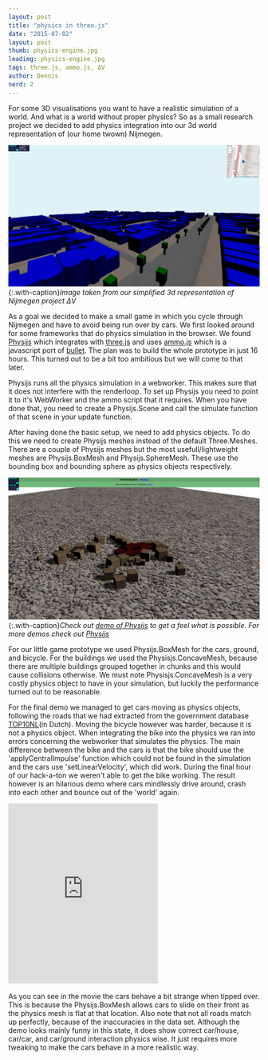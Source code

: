 ```yaml
---
layout: post
title: "physics in three.js"
date: "2015-07-02"
layout: post
thumb: physics-engine.jpg
leadimg: physics-engine.jpg
tags: three.js, ammo.js, ΔV
author: Dennis
nerd: 2
---
```


For some 3D visualisations you want to have a realistic simulation of a world.
And what is a world without proper physics?
So as a small research project we decided to add physics integration into our 3d world representation of (our home twown) Nijmegen.

![ΔV](/img/blog/physics-dv.png){:.with-caption}*Image taken from our simplified 3d representation of Nijmegen project ΔV*

As a goal we decided to make a small game in which you cycle through Nijmegen and have to avoid being run over by cars.
We first looked around for some frameworks that do physics simulation in the browser. We found [Physijs] which integrates with [three.js] and uses [ammo.js] which is a javascript port of [bullet]. The plan was to build the whole prototype in just 16 hours. This turned out to be a bit too ambitious but we will come to that later.

Physijs runs all the physics simulation in a webworker. This makes sure that it does not interfere with the renderloop. To set up Physijs you need to point it to it's WebWorker and the ammo script that it requires.
When you have done that, you need to create a Physijs.Scene and call the simulate function of that scene in your update function.

After having done the basic setup, we need to add physics objects. To do this we need to create Physijs meshes instead of the default Three.Meshes.
There are a couple of Physijs meshes but the most usefull/lightweight meshes are Physijs.BoxMesh and Physijs.SphereMesh.
These use the bounding box and bounding sphere as physics objects respectively.

![Physijs demo](/img/blog/physics-physijs-demo.png){:.with-caption}*Check out [demo of Physijs] to get a feel what is possible. For more demos check out [Physijs]*

For our little game prototype we used Physijs.BoxMesh for the cars, ground, and bicycle. For the buildings we used the Physisjs.ConcaveMesh, because there are multiple buildings grouped together in chunks and this would cause collisions otherwise. We must note Physisjs.ConcaveMesh is a very costly physics object to have in your simulation, but luckily the performance turned out to be reasonable.

For the final demo we managed to get cars moving as physics objects, following the roads that we had extracted from the government database [TOP10NL](in Dutch). Moving the bicycle however was harder, because it is not a physics object. When integrating the bike into the physics we ran into errors concerning the webworker that simulates the physics. The main difference between the bike and the cars is that the bike should use the 'applyCentralImpulse' function which could not be found in the simulation and the cars use 'setLinearVelocity', which did work. During the final hour of our hack-a-ton we weren't able to get the bike working. The result however is an hilarious demo where cars mindlessly drive around, crash into each other and bounce out of the 'world' again.

<iframe src="https://player.vimeo.com/video/133123676" height="360" frameborder="0" webkitallowfullscreen mozallowfullscreen allowfullscreen></iframe>

As you can see in the movie the cars behave a bit strange when tipped over. This is because the Physijs.BoxMesh allows cars to slide on their front as the physics mesh is flat at that location. Also note that not all roads match up perfectly, because of the inaccuracies in the data set. Although the demo looks mainly funny in this state, it does show correct car/house, car/car, and car/ground interaction physics wise. It just requires more tweaking to make the cars behave in a more realistic way.

[demo of Physijs]: http://chandlerprall.github.io/Physijs/examples/vehicle.html/
[Physijs]: http://chandlerprall.github.io/Physijs/
[three.js]: http://threejs.org/
[ammo.js]: https://github.com/kripken/ammo.js/
[bullet]: http://bulletphysics.org/wordpress/
[TOP10NL]: http://www.kadaster.nl/web/artikel/producten/TOP10NL.htm
